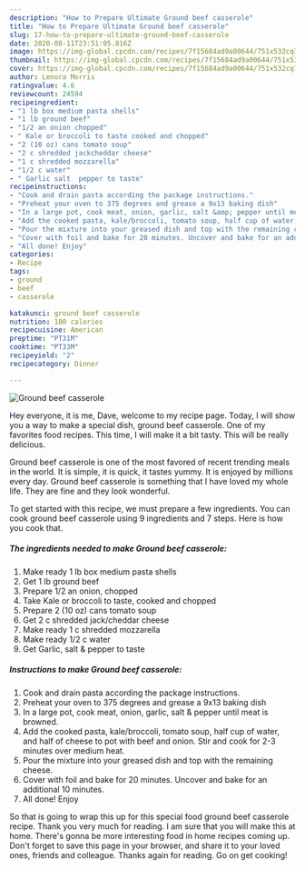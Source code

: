 ```yaml
---
description: "How to Prepare Ultimate Ground beef casserole"
title: "How to Prepare Ultimate Ground beef casserole"
slug: 17-how-to-prepare-ultimate-ground-beef-casserole
date: 2020-08-11T23:51:05.816Z
image: https://img-global.cpcdn.com/recipes/7f15684ad9a00644/751x532cq70/ground-beef-casserole-recipe-main-photo.jpg
thumbnail: https://img-global.cpcdn.com/recipes/7f15684ad9a00644/751x532cq70/ground-beef-casserole-recipe-main-photo.jpg
cover: https://img-global.cpcdn.com/recipes/7f15684ad9a00644/751x532cq70/ground-beef-casserole-recipe-main-photo.jpg
author: Lenora Morris
ratingvalue: 4.6
reviewcount: 24594
recipeingredient:
- "1 lb box medium pasta shells"
- "1 lb ground beef"
- "1/2 an onion chopped"
- " Kale or broccoli to taste cooked and chopped"
- "2 (10 oz) cans tomato soup"
- "2 c shredded jackcheddar cheese"
- "1 c shredded mozzarella"
- "1/2 c water"
- " Garlic salt  pepper to taste"
recipeinstructions:
- "Cook and drain pasta according the package instructions."
- "Preheat your oven to 375 degrees and grease a 9x13 baking dish"
- "In a large pot, cook meat, onion, garlic, salt &amp; pepper until meat is browned."
- "Add the cooked pasta, kale/broccoli, tomato soup, half cup of water, and half of cheese to pot with beef and onion. Stir and cook for 2-3 minutes over medium heat."
- "Pour the mixture into your greased dish and top with the remaining cheese."
- "Cover with foil and bake for 20 minutes. Uncover and bake for an additional 10 minutes."
- "All done! Enjoy"
categories:
- Recipe
tags:
- ground
- beef
- casserole

katakunci: ground beef casserole 
nutrition: 180 calories
recipecuisine: American
preptime: "PT31M"
cooktime: "PT33M"
recipeyield: "2"
recipecategory: Dinner

---
```



![Ground beef casserole](https://img-global.cpcdn.com/recipes/7f15684ad9a00644/751x532cq70/ground-beef-casserole-recipe-main-photo.jpg)

Hey everyone, it is me, Dave, welcome to my recipe page. Today, I will show you a way to make a special dish, ground beef casserole. One of my favorites food recipes. This time, I will make it a bit tasty. This will be really delicious.



Ground beef casserole is one of the most favored of recent trending meals in the world. It is simple, it is quick, it tastes yummy. It is enjoyed by millions every day. Ground beef casserole is something that I have loved my whole life. They are fine and they look wonderful.


To get started with this recipe, we must prepare a few ingredients. You can cook ground beef casserole using 9 ingredients and 7 steps. Here is how you cook that.

<!--inarticleads1-->

##### The ingredients needed to make Ground beef casserole:

1. Make ready 1 lb box medium pasta shells
1. Get 1 lb ground beef
1. Prepare 1/2 an onion, chopped
1. Take  Kale or broccoli to taste, cooked and chopped
1. Prepare 2 (10 oz) cans tomato soup
1. Get 2 c shredded jack/cheddar cheese
1. Make ready 1 c shredded mozzarella
1. Make ready 1/2 c water
1. Get  Garlic, salt &amp; pepper to taste




<!--inarticleads2-->

##### Instructions to make Ground beef casserole:

1. Cook and drain pasta according the package instructions.
1. Preheat your oven to 375 degrees and grease a 9x13 baking dish
1. In a large pot, cook meat, onion, garlic, salt &amp; pepper until meat is browned.
1. Add the cooked pasta, kale/broccoli, tomato soup, half cup of water, and half of cheese to pot with beef and onion. Stir and cook for 2-3 minutes over medium heat.
1. Pour the mixture into your greased dish and top with the remaining cheese.
1. Cover with foil and bake for 20 minutes. Uncover and bake for an additional 10 minutes.
1. All done! Enjoy




So that is going to wrap this up for this special food ground beef casserole recipe. Thank you very much for reading. I am sure that you will make this at home. There's gonna be more interesting food in home recipes coming up. Don't forget to save this page in your browser, and share it to your loved ones, friends and colleague. Thanks again for reading. Go on get cooking!
